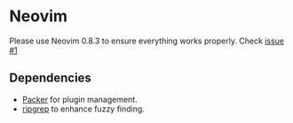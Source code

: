 # Neovim

Please use Neovim 0.8.3 to ensure everything works properly. Check [issue #1](https://github.com/EduardoRodriguesF/nvim/issues/1)

## Dependencies 

- [Packer](https://github.com/wbthomason/packer.nvim) for plugin management.
- [ripgrep](https://github.com/BurntSushi/ripgrep) to enhance fuzzy finding.
